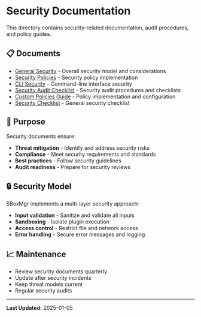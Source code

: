 # Security Documentation

This directory contains security-related documentation, audit procedures, and policy guides.

## 📋 Documents

- [General Security](general-security.md) - Overall security model and considerations
- [Security Policies](security-policies.md) - Security policy implementation
- [CLI Security](cli-security.md) - Command-line interface security
- [Security Audit Checklist](audit-checklist.md) - Security audit procedures and checklists
- [Custom Policies Guide](custom-policies.md) - Policy implementation and configuration
- [Security Checklist](security-checklist.md) - General security checklist

## 🎯 Purpose

Security documents ensure:
- **Threat mitigation** - Identify and address security risks
- **Compliance** - Meet security requirements and standards
- **Best practices** - Follow security guidelines
- **Audit readiness** - Prepare for security reviews

## 🔒 Security Model

SBoxMgr implements a multi-layer security approach:
- **Input validation** - Sanitize and validate all inputs
- **Sandboxing** - Isolate plugin execution
- **Access control** - Restrict file and network access
- **Error handling** - Secure error messages and logging

## 📈 Maintenance

- Review security documents quarterly
- Update after security incidents
- Keep threat models current
- Regular security audits

---

**Last Updated:** 2025-01-05

